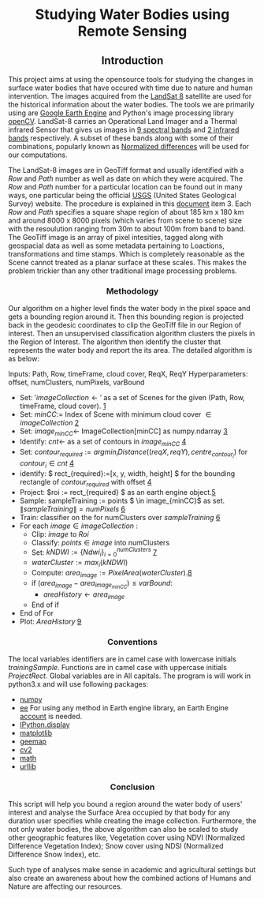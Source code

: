 <center>

    
# Studying Water Bodies using Remote Sensing
    
## Introduction
    
</center>

This project aims at using the opensource tools for studying the changes in surface water bodies that have occured with time due to nature and human intervention. The images acquired from the [LandSat 8](https://www.usgs.gov/land-resources/nli/landsat/landsat-8?qt-science_support_page_related_con=0#qt-science_support_page_related_con) satellite are used for the historical information about the water bodies. The tools we are primarily using are [Google Earth Engine](https://earthengine.google.com/) and Python's image processing library [openCV](https://opencv.org/). LandSat-8 carries an Operational Land Imager and a Thermal infrared Sensor that gives us images in [9 spectral bands]() and [2 infrared bands]() respectively. A subset of these bands along with some of their combinations, popularly known as [Normalized differences](https://gisgeography.com/ndvi-normalized-difference-vegetation-index/) will be used for our computations.  

The LandSat-8 images are in GeoTiff format and usually identified with a _Row_ and _Path_ number as well as date on which they were acquired. The _Row_ and _Path_ number for a particular location can be found out in many ways, one particular being the official [USGS](https://www.usgs.gov/) (United States Geological Survey) website. The procedure is explained in this [document](https://lta.cr.usgs.gov/sites/default/files/PerformaSearch_Updated062020.pdf) item 3. Each _Row_ and _Path_ specifies a square shape region of about 185 km x 180 km and around 8000 x 8000 pixels (which varies from scene to scene) size with the resoulution ranging from 30m to about 100m from band to band. The GeoTiff image is an array of pixel intesities, tagged along with geospacial data as well as some metadata pertaining to Loactions, transformations and time stamps. Which is completely reasonable as the Scene cannot treated as a planar surface at these scales. This makes the problem trickier than any other traditional image processing problems.

<center>


### Methodology

</center>

Our algorithm on a higher level finds the water body in the pixel space and gets a bounding region around it. Then this bounding region is projected back in the geodesic coordinates to clip the GeoTiff file in our Region of interest. Then an unsupervised classification algorithm clusters the pixels in the Region of Interest. The algorithm then identify the cluster that represents the water body and report the its area. The detailed algorithm is as below:

Inputs: Path, Row, timeFrame, cloud cover, ReqX, ReqY
Hyperparameters: offset, numClusters, numPixels, varBound
- Set: $'imageCollection \leftarrow'$ as a set of Scenes for the given (Path, Row, timeFrame, cloud cover). [1](#Aquiring-Images)
- Set: $minCC :=$ Index of Scene with minimum cloud cover $\in imageCollection$ [2](#Finding-the-minCC)
- Set: $image_{minCC} \leftarrow$ ImageCollection\[minCC\] as numpy.ndarray [3](#Converting-$image_{minCC}$-to-np.ndarray)
- Identify: $cnt \leftarrow$ as a set of contours in $image_{minCC}$ [4](#Helper-function:-detecting-Contours,-Rectangles)
- Set: $contour_{required}:= argmin_{i} Distance((reqX, reqY), centre_{contour_i})$ for $contour_i \in cnt$ [4](#Helper-function:-detecting-Contours,-Rectangles)
- identify: $ rect_{required}:=[x, y, width, height] $ for the bounding rectangle of $contour_{required}$ with offset [4](#Helper-function:-detecting-Contours,-Rectangles)
- Project: $roi := rect_{required} $ as an earth engine object.[5](#Reprojecting-to-the-geographic-space)
- Sample: sampleTraining := points $ \in image_{minCC}$ as set. $\|sampleTraining\| = numPixels$ [6](#Getting-Training-Sasmple)
- Train: classifier on the for numClusters over $sampleTraining$ [6](#Getting-Training-Sasmple)
- For each $image \in imageCollection$ :
    - Clip: $image$ to $Roi$
    - Classify: $points \in image$ into numClusters
    - Set: $kNDWI := \{ Ndwi_i\}_{i = 0}^{numClusters}$ [7](#Helper-Function:-Calculating-the-NDWI-for-each-layer)
    - $waterCluster := max_{i}(kNDWI)$
    - Compute: $area_{image} := PixelArea(waterCluster)$.[8](#Helper-Function:-Cluster-Area-calculator)
    - if $(area_{image} - area_{image_{minCC}}) \leq varBound$:
        - $areaHistory \leftarrow area_{image}$
    - End of if
- End of For
- Plot: $AreaHistory$ [9](#Plotting-the-Results)

<center>


### Conventions

</center>

The local variables identifiers are in camel case with lowercase initials $trainingSample$. Functions are in camel case with uppercase initials $ProjectRect$. Global variables are in All capitals. The program is will work in python3.x and will use following packages:
- [numpy](https://numpy.org/)
- [ee](https://developers.google.com/earth-engine/guides/python_install#install-options) 
  For using any method in Earth engine library, an Earth Engine [account](https://earthengine.google.com/) is needed.  
- [IPython.display](https://ipython.org/)
- [matplotlib](https://matplotlib.org/)
- [geemap](https://github.com/giswqs/geemap)
- [cv2](https://docs.opencv.org/master/d0/de3/tutorial_py_intro.html)
- [math](https://docs.python.org/3/library/math.html)
- [urllib](https://docs.python.org/3/library/urllib.html)

<center>

### Conclusion
</center>    
This script will help you bound a region around the water body of users' interest and analyse the Surface Area occupied by that body for any duration user specifies while creating the image collection. Furthermore, the not only water bodies, the above algorithm can also be scaled to study other geographic features like, Vegetation cover using NDVI (Normalized Difference Vegetation Index); Snow cover using NDSI (Normalized Difference Snow Index), etc. 

Such type of analyses make sense in academic and agricultural settings but also create an awareness about how the combined actions of Humans and Nature are affecting our resources. 
